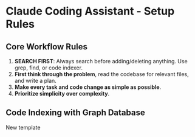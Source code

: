 # Claude Coding Assistant - Setup Rules

## Core Workflow Rules

1. **SEARCH FIRST**: Always search before adding/deleting anything. Use grep, find, or code indexer.
2. **First think through the problem**, read the codebase for relevant files, and write a plan.
3. **Make every task and code change as simple as possible**.
4. **Prioritize simplicity over complexity**.

## Code Indexing with Graph Database
New template